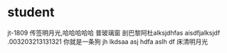 # student
jt-1809
传签明月光,哈哈哈哈哈
普玻璃窗 剖巴黎阿杜alksjdhfas
aisdfjalksjdf
.003203213131321
你就是一条狗
jh lkdsaa
asj hdfa
aslh df
床清明月光
